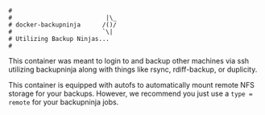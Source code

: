 ```
#
#                          |\_
# docker-backupninja      /()/
#                         `\|
# Utilizing Backup Ninjas...
#
```

This container was meant to login to and backup other machines via ssh utilizing backupninja along with things like rsync, rdiff-backup, or duplicity.

This container is equipped with autofs to automatically mount remote NFS storage for your backups.
However, we recommend you just use a `type = remote` for your backupninja jobs.
